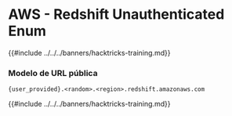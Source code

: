 # AWS - Redshift Unauthenticated Enum

{{#include ../../../banners/hacktricks-training.md}}

### Modelo de URL pública
```
{user_provided}.<random>.<region>.redshift.amazonaws.com
```
{{#include ../../../banners/hacktricks-training.md}}
